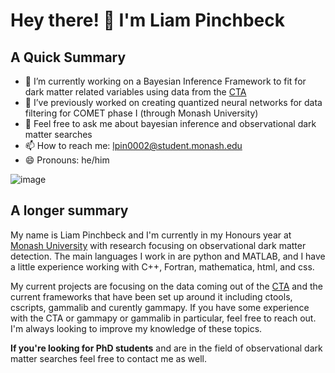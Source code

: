 # Hey there! 👋 I'm Liam Pinchbeck


## A Quick Summary
- 🔭 I’m currently working on a Bayesian Inference Framework to fit for dark matter related variables using data from the [CTA](https://www.cta-observatory.org)
- 🤔 I’ve previously worked on creating quantized neural networks for data filtering for COMET phase I (through Monash University)
- 💬 Feel free to ask me about bayesian inference and observational dark matter searches
- 📫 How to reach me: lpin0002@student.monash.edu
- 😄 Pronouns: he/him


![image](https://user-images.githubusercontent.com/87399967/162594673-c7b664cf-c626-4316-af80-351ec80ddfce.png)


## A longer summary

My name is Liam Pinchbeck and I'm currently in my Honours year at [Monash University](https://www.monash.edu/) with research focusing on observational dark matter detection. The main languages I work in are python and MATLAB, and I have a little experience working with C++, Fortran, mathematica, html, and css.

My current projects are focusing on the data coming out of the [CTA](https://www.cta-observatory.org) and the current frameworks that have been set up around it including ctools, cscripts, gammalib and curently gammapy. If you have some experience with the CTA or gammapy or gammalib in particular, feel free to reach out. I'm always looking to improve my knowledge of these topics.

__If you're looking for PhD students__ and are in the field of observational dark matter searches feel free to contact me as well.

